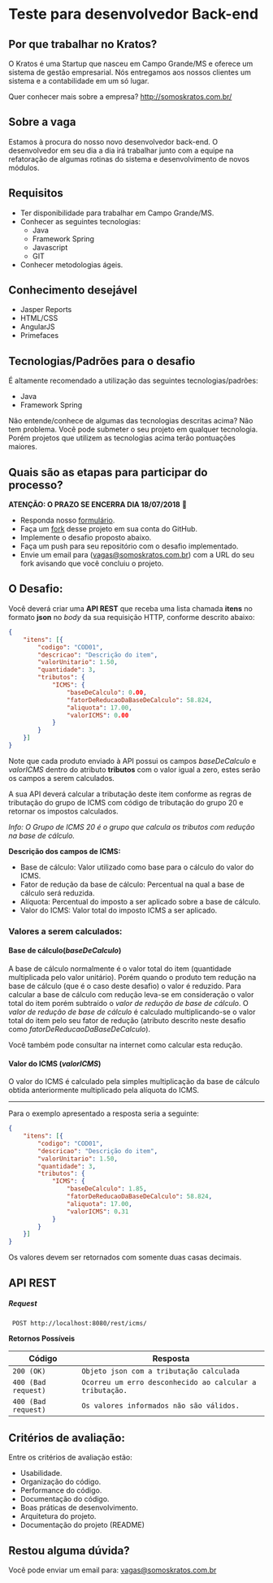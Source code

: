# Teste para desenvolvedor Back-end

## Por que trabalhar no Kratos?

O Kratos é uma Startup que nasceu em Campo Grande/MS e oferece um sistema de gestão empresarial. Nós entregamos aos nossos clientes um sistema e a contabilidade em um só lugar.

Quer conhecer mais sobre a empresa? http://somoskratos.com.br/

## Sobre a vaga

Estamos à procura do nosso novo desenvolvedor back-end. O desenvolvedor em seu dia a dia irá trabalhar junto com a equipe na refatoração de algumas rotinas do sistema e desenvolvimento de novos módulos. 

## Requisitos

* Ter disponibilidade para trabalhar em Campo Grande/MS.
* Conhecer as seguintes tecnologias:
	* Java
	* Framework Spring
	* Javascript
	* GIT
* Conhecer metodologias ágeis.

## Conhecimento desejável
* Jasper Reports
* HTML/CSS
* AngularJS
* Primefaces

## Tecnologias/Padrões para o desafio

É altamente recomendado a utilização das seguintes tecnologias/padrões:
* Java
* Framework Spring

Não entende/conhece de algumas das tecnologias descritas acima? Não tem problema. Você pode submeter o seu projeto em qualquer tecnologia. Porém projetos que utilizem as tecnologias acima terão pontuações maiores.

## Quais são as etapas para participar do processo?
**ATENÇÃO: O PRAZO SE ENCERRA DIA 18/07/2018** :running:
* Responda nosso [formulário](https://bit.ly/vaga-back-end-kratos).
* Faça um [fork]() desse projeto em sua conta do GitHub.
* Implemente o desafio proposto abaixo.
* Faça um push para seu repositório com o desafio implementado.
* Envie um email para (vagas@somoskratos.com.br) com a URL do seu fork avisando que você concluiu o projeto.

## O Desafio:

Você deverá criar uma **API REST** que receba uma lista chamada **itens** no formato **json** no *body* da sua requisição HTTP, conforme descrito abaixo:
```json
{
	"itens": [{
		"codigo": "COD01",
		"descricao": "Descrição do item",
		"valorUnitario": 1.50,
		"quantidade": 3,
		"tributos": {
			"ICMS": {
				"baseDeCalculo": 0.00,
				"fatorDeReducaoDaBaseDeCalculo": 58.824,
				"aliquota": 17.00,
				"valorICMS": 0.00
			}
		}
	}]
}
```
Note que cada produto enviado à API possui os campos *baseDeCalculo* e *valorICMS* dentro do atributo **tributos** com o valor igual a zero, estes serão os campos a serem calculados. 

A sua API deverá calcular a tributação deste item conforme as regras de tributação do grupo de ICMS com código de tributação do grupo 20 e retornar os impostos calculados.

*Info: O Grupo de ICMS 20 é o grupo que calcula os tributos com redução na base de cálculo.* 

**Descrição dos campos de ICMS:**
* Base de cálculo: Valor utilizado como base para o cálculo do valor do ICMS. 
* Fator de redução da base de cálculo: Percentual na qual a base de cálculo será reduzida. 
* Alíquota: Percentual do imposto a ser aplicado sobre a base de cálculo.
* Valor do ICMS: Valor total do imposto ICMS a ser aplicado.

### Valores a serem calculados:
#### Base de cálculo(*baseDeCalculo*)
A base de cálculo normalmente é o valor total do item (quantidade multiplicada pelo valor unitário). Porém quando o produto tem redução na base de cálculo (que é o caso deste desafio) o valor é reduzido. Para calcular a base de cálculo com redução leva-se em consideração o valor total do item porém subtraído o *valor de redução de base de cálculo*. O *valor de redução de base de cálculo* é calculado multiplicando-se o valor total do item pelo seu fator de redução (atributo descrito neste desafio como *fatorDeReducaoDaBaseDeCalculo*).

Você também pode consultar na internet como calcular esta redução.

#### Valor do ICMS (*valorICMS*)
O valor do ICMS é calculado pela simples multiplicação da base de cálculo obtida anteriormente multiplicado pela alíquota do ICMS. 
****

Para o exemplo apresentado a resposta seria a seguinte:

```json
{
	"itens": [{
		"codigo": "COD01",
		"descricao": "Descrição do item",
		"valorUnitario": 1.50,
		"quantidade": 3,
		"tributos": {
			"ICMS": {
				"baseDeCalculo": 1.85,
				"fatorDeReducaoDaBaseDeCalculo": 58.824,
				"aliquota": 17.00,
				"valorICMS": 0.31
			}
		}
	}]
}
```
Os valores devem ser retornados com somente duas casas decimais. 

## API REST
##### Request
```bash
 POST http://localhost:8080/rest/icms/ 
```


**Retornos Possíveis**

Código | Resposta
------------ | -------------
`200 (OK)` | `Objeto json com a tributação calculada ` 
`400 (Bad request)` | `Ocorreu um erro desconhecido ao calcular a tributação.`
`400 (Bad request)` | `Os valores informados não são válidos.`


## Critérios de avaliação:
Entre os critérios de avaliação estão:
* Usabilidade.
* Organização do código.
* Performance do código.
* Documentação do código.
* Boas práticas de desenvolvimento.
* Arquitetura do projeto.
* Documentação do projeto (README)

## Restou alguma dúvida?
Você pode enviar um email para: vagas@somoskratos.com.br
